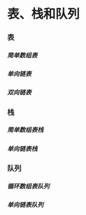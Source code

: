 # 表、栈和队列

### 表

##### 简单数组表

##### 单向链表

##### 双向链表


### 栈

##### 简单数组表栈

##### 单向链表栈


### 队列

##### 循环数组表队列

##### 单向链表队列
